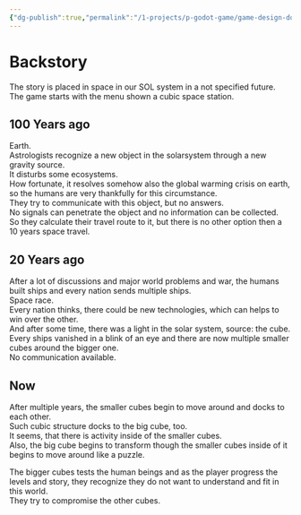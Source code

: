 ```yaml
---
{"dg-publish":true,"permalink":"/1-projects/p-godot-game/game-design-document/content/full-story/","created":"2024-04-14T17:58:05.119+02:00","updated":"2024-04-14T18:17:26.587+02:00"}
---
```



# Backstory

The story is placed in space in our SOL system in a not specified future.  
The game starts with the menu shown a cubic space station.  

## 100 Years ago

Earth.  
Astrologists recognize a new object in the solarsystem through a new gravity source.  
It disturbs some ecosystems.  
How fortunate, it resolves somehow also the global warming crisis on earth, so the humans are very thankfully for this circumstance.  
They try to communicate with this object, but no answers.  
No signals can penetrate the object and no information can be collected.  
So they calculate their travel route to it, but there is no other option then a 10 years space travel.  

## 20 Years ago

After a lot of discussions and major world problems and war, the humans built ships and every nation sends multiple ships.  
Space race.  
Every nation thinks, there could be new technologies, which can helps to win over the other.  
And after some time, there was a light in the solar system, source: the cube.  
Every ships vanished in a blink of an eye and there are now multiple smaller cubes around the bigger one.  
No communication available.  

## Now

After multiple years, the smaller cubes begin to move around and docks to each other.  
Such cubic structure docks to the big cube, too.  
It seems, that there is activity inside of the smaller cubes.  
Also, the big cube begins to transform though the smaller cubes inside of it begins to move around like a puzzle.  
  
The bigger cubes tests the human beings and as the player progress the levels and story, they recognize they do not want to understand and fit in this world.  
They try to compromise the other cubes.
